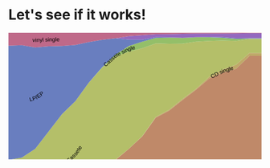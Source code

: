 # Let's see if it works!

<svg width="800" height="400" xmlns="http://www.w3.org/2000/svg"><g><path class="layer" d="M0,325.66L26.72020441686439,349.98L53.36740281073189,376.2L80.01460120459937,380L106.66179959846687,380L133.38200401533126,380L160.02920240919875,380L186.67640080306626,380L213.32359919693374,380L240.04380361379813,380L266.69100200766565,380L293.33820040153313,380L319.9853987954006,380L346.70560321226503,380L373.3528016061325,380L400,380L426.6471983938675,380L453.36740281073185,380L480.01460120459944,380L506.66179959846687,380L533.3089979923343,380L560.0292024091988,380L586.6764008030663,380L613.3235991969337,380L639.9707975908012,380L666.6910020076657,380L693.3382004015331,380L719.9853987954006,380L746.6325971892682,380L773.3528016061325,380L800,380L800,380L773.3528016061325,380L746.6325971892682,380L719.9853987954006,380L693.3382004015331,380L666.6910020076657,380L639.9707975908012,380L613.3235991969337,380L586.6764008030663,380L560.0292024091988,380L533.3089979923343,380L506.66179959846687,380L480.01460120459944,380L453.36740281073185,380L426.6471983938675,380L400,380L373.3528016061325,380L346.70560321226503,380L319.9853987954006,380L293.33820040153313,380L266.69100200766565,380L240.04380361379813,380L213.32359919693374,380L186.67640080306626,380L160.02920240919875,380L133.38200401533126,380L106.66179959846687,380L80.01460120459937,380L53.36740281073189,380L26.72020441686439,380L0,380Z" fill="rgb(191, 105, 105)" title="8-track"></path><path class="layer" d="M0,325.66L26.72020441686439,349.98L53.36740281073189,376.2L80.01460120459937,378.1L106.66179959846687,370.88L133.38200401533126,346.18L160.02920240919875,304.00000000000006L186.67640080306626,271.70000000000005L213.32359919693374,253.0800000000001L240.04380361379813,230.66000000000005L266.69100200766565,205.9600000000001L293.33820040153313,169.1000000000001L319.9853987954006,155.04000000000005L346.70560321226503,133.7600000000001L373.3528016061325,113.62000000000012L400,90.82000000000022L426.6471983938675,79.04000000000013L453.36740281073185,71.8200000000001L480.01460120459944,45.98000000000019L506.66179959846687,45.98000000000019L533.3089979923343,29.61038961038986L560.0292024091988,22.800000000000182L586.6764008030663,17.860000000000184L613.3235991969337,20.140000000000214L639.9707975908012,27.740000000000123L666.6910020076657,54.72000000000003L693.3382004015331,77.14000000000004L719.9853987954006,114.00000000000017L746.6325971892682,142.88000000000005L773.3528016061325,168.72000000000006L800,193.4200000000001L800,380L773.3528016061325,380L746.6325971892682,380L719.9853987954006,380L693.3382004015331,380L666.6910020076657,380L639.9707975908012,380L613.3235991969337,380L586.6764008030663,380L560.0292024091988,380L533.3089979923343,380L506.66179959846687,380L480.01460120459944,380L453.36740281073185,380L426.6471983938675,380L400,380L373.3528016061325,380L346.70560321226503,380L319.9853987954006,380L293.33820040153313,380L266.69100200766565,380L240.04380361379813,380L213.32359919693374,380L186.67640080306626,380L160.02920240919875,380L133.38200401533126,380L106.66179959846687,380L80.01460120459937,380L53.36740281073189,376.2L26.72020441686439,349.98L0,325.66Z" fill="rgb(191, 137, 105)" title="CD"></path><path class="layer" d="M0,325.66L26.72020441686439,349.98L53.36740281073189,376.2L80.01460120459937,378.1L106.66179959846687,370.88L133.38200401533126,346.18L160.02920240919875,304.00000000000006L186.67640080306626,271.70000000000005L213.32359919693374,252.32000000000008L240.04380361379813,230.66000000000005L266.69100200766565,205.5800000000001L293.33820040153313,167.5800000000001L319.9853987954006,153.14000000000004L346.70560321226503,131.86000000000013L373.3528016061325,111.72000000000014L400,87.4000000000002L426.6471983938675,73.34000000000015L453.36740281073185,63.46000000000009L480.01460120459944,40.28000000000014L506.66179959846687,40.28000000000014L533.3089979923343,25.814185814186033L560.0292024091988,20.52000000000021L586.6764008030663,17.100000000000193L613.3235991969337,19.000000000000227L639.9707975908012,27.360000000000127L666.6910020076657,54.34000000000003L693.3382004015331,76.76000000000005L719.9853987954006,113.62000000000012L746.6325971892682,142.88000000000005L773.3528016061325,168.72000000000006L800,193.4200000000001L800,193.4200000000001L773.3528016061325,168.72000000000006L746.6325971892682,142.88000000000005L719.9853987954006,114.00000000000017L693.3382004015331,77.14000000000004L666.6910020076657,54.72000000000003L639.9707975908012,27.740000000000123L613.3235991969337,20.140000000000214L586.6764008030663,17.860000000000184L560.0292024091988,22.800000000000182L533.3089979923343,29.61038961038986L506.66179959846687,45.98000000000019L480.01460120459944,45.98000000000019L453.36740281073185,71.8200000000001L426.6471983938675,79.04000000000013L400,90.82000000000022L373.3528016061325,113.62000000000012L346.70560321226503,133.7600000000001L319.9853987954006,155.04000000000005L293.33820040153313,169.1000000000001L266.69100200766565,205.9600000000001L240.04380361379813,230.66000000000005L213.32359919693374,253.0800000000001L186.67640080306626,271.70000000000005L160.02920240919875,304.00000000000006L133.38200401533126,346.18L106.66179959846687,370.88L80.01460120459937,378.1L53.36740281073189,376.2L26.72020441686439,349.98L0,325.66Z" fill="rgb(191, 169, 105)" title="CD single"></path><path class="layer" d="M0,253.08000000000004L26.72020441686439,248.52000000000004L53.36740281073189,231.04000000000008L80.01460120459937,196.4600000000001L106.66179959846687,161.88000000000005L133.38200401533126,136.04000000000016L160.02920240919875,99.18000000000018L186.67640080306626,69.54000000000013L213.32359919693374,46.74000000000024L240.04380361379813,37.620000000000175L266.69100200766565,30.780000000000143L293.33820040153313,21.2800000000002L319.9853987954006,22.040000000000134L346.70560321226503,21.66000000000014L373.3528016061325,17.860000000000184L400,16.34000000000026L426.6471983938675,15.580000000000211L453.36740281073185,16.340000000000146L480.01460120459944,12.540000000000191L506.66179959846687,12.540000000000191L533.3089979923343,9.110889110889332L560.0292024091988,10.640000000000157L586.6764008030663,10.640000000000157L613.3235991969337,15.580000000000211L639.9707975908012,26.600000000000136L666.6910020076657,53.960000000000036L693.3382004015331,76.76000000000005L719.9853987954006,113.62000000000012L746.6325971892682,142.88000000000005L773.3528016061325,168.72000000000006L800,193.4200000000001L800,193.4200000000001L773.3528016061325,168.72000000000006L746.6325971892682,142.88000000000005L719.9853987954006,113.62000000000012L693.3382004015331,76.76000000000005L666.6910020076657,54.34000000000003L639.9707975908012,27.360000000000127L613.3235991969337,19.000000000000227L586.6764008030663,17.100000000000193L560.0292024091988,20.52000000000021L533.3089979923343,25.814185814186033L506.66179959846687,40.28000000000014L480.01460120459944,40.28000000000014L453.36740281073185,63.46000000000009L426.6471983938675,73.34000000000015L400,87.4000000000002L373.3528016061325,111.72000000000014L346.70560321226503,131.86000000000013L319.9853987954006,153.14000000000004L293.33820040153313,167.5800000000001L266.69100200766565,205.5800000000001L240.04380361379813,230.66000000000005L213.32359919693374,252.32000000000008L186.67640080306626,271.70000000000005L160.02920240919875,304.00000000000006L133.38200401533126,346.18L106.66179959846687,370.88L80.01460120459937,378.1L53.36740281073189,376.2L26.72020441686439,349.98L0,325.66Z" fill="rgb(180, 191, 105)" title="Cassete"></path><path class="layer" d="M0,253.08000000000004L26.72020441686439,248.52000000000004L53.36740281073189,231.04000000000008L80.01460120459937,196.4600000000001L106.66179959846687,161.88000000000005L133.38200401533126,136.04000000000016L160.02920240919875,99.18000000000018L186.67640080306626,68.40000000000015L213.32359919693374,43.32000000000022L240.04380361379813,26.22000000000014L266.69100200766565,17.860000000000127L293.33820040153313,10.260000000000161L319.9853987954006,9.500000000000114L346.70560321226503,10.260000000000161L373.3528016061325,9.120000000000175L400,9.120000000000289L426.6471983938675,9.880000000000223L453.36740281073185,12.160000000000139L480.01460120459944,11.400000000000205L506.66179959846687,11.400000000000205L533.3089979923343,9.110889110889332L560.0292024091988,10.640000000000157L586.6764008030663,10.640000000000157L613.3235991969337,15.580000000000211L639.9707975908012,26.600000000000136L666.6910020076657,53.960000000000036L693.3382004015331,76.76000000000005L719.9853987954006,113.62000000000012L746.6325971892682,142.88000000000005L773.3528016061325,168.72000000000006L800,193.4200000000001L800,193.4200000000001L773.3528016061325,168.72000000000006L746.6325971892682,142.88000000000005L719.9853987954006,113.62000000000012L693.3382004015331,76.76000000000005L666.6910020076657,53.960000000000036L639.9707975908012,26.600000000000136L613.3235991969337,15.580000000000211L586.6764008030663,10.640000000000157L560.0292024091988,10.640000000000157L533.3089979923343,9.110889110889332L506.66179959846687,12.540000000000191L480.01460120459944,12.540000000000191L453.36740281073185,16.340000000000146L426.6471983938675,15.580000000000211L400,16.34000000000026L373.3528016061325,17.860000000000184L346.70560321226503,21.66000000000014L319.9853987954006,22.040000000000134L293.33820040153313,21.2800000000002L266.69100200766565,30.780000000000143L240.04380361379813,37.620000000000175L213.32359919693374,46.74000000000024L186.67640080306626,69.54000000000013L160.02920240919875,99.18000000000018L133.38200401533126,136.04000000000016L106.66179959846687,161.88000000000005L80.01460120459937,196.4600000000001L53.36740281073189,231.04000000000008L26.72020441686439,248.52000000000004L0,253.08000000000004Z" fill="rgb(148, 191, 105)" title="Cassete single"></path><path class="layer" d="M0,253.08000000000004L26.72020441686439,248.52000000000004L53.36740281073189,231.04000000000008L80.01460120459937,196.4600000000001L106.66179959846687,161.88000000000005L133.38200401533126,136.04000000000016L160.02920240919875,99.18000000000018L186.67640080306626,68.40000000000015L213.32359919693374,43.32000000000022L240.04380361379813,26.22000000000014L266.69100200766565,17.860000000000127L293.33820040153313,10.260000000000161L319.9853987954006,9.500000000000114L346.70560321226503,10.260000000000161L373.3528016061325,9.120000000000175L400,9.120000000000289L426.6471983938675,9.880000000000223L453.36740281073185,12.160000000000139L480.01460120459944,11.400000000000205L506.66179959846687,11.400000000000205L533.3089979923343,9.110889110889332L560.0292024091988,10.640000000000157L586.6764008030663,10.260000000000161L613.3235991969337,15.200000000000216L639.9707975908012,26.22000000000014L666.6910020076657,53.58000000000004L693.3382004015331,76.76000000000005L719.9853987954006,113.62000000000012L746.6325971892682,142.88000000000005L773.3528016061325,168.72000000000006L800,193.4200000000001L800,193.4200000000001L773.3528016061325,168.72000000000006L746.6325971892682,142.88000000000005L719.9853987954006,113.62000000000012L693.3382004015331,76.76000000000005L666.6910020076657,53.960000000000036L639.9707975908012,26.600000000000136L613.3235991969337,15.580000000000211L586.6764008030663,10.640000000000157L560.0292024091988,10.640000000000157L533.3089979923343,9.110889110889332L506.66179959846687,11.400000000000205L480.01460120459944,11.400000000000205L453.36740281073185,12.160000000000139L426.6471983938675,9.880000000000223L400,9.120000000000289L373.3528016061325,9.120000000000175L346.70560321226503,10.260000000000161L319.9853987954006,9.500000000000114L293.33820040153313,10.260000000000161L266.69100200766565,17.860000000000127L240.04380361379813,26.22000000000014L213.32359919693374,43.32000000000022L186.67640080306626,68.40000000000015L160.02920240919875,99.18000000000018L133.38200401533126,136.04000000000016L106.66179959846687,161.88000000000005L80.01460120459937,196.4600000000001L53.36740281073189,231.04000000000008L26.72020441686439,248.52000000000004L0,253.08000000000004Z" fill="rgb(116, 191, 105)" title="DVD Audio"></path><path class="layer" d="M0,253.08000000000004L26.72020441686439,248.52000000000004L53.36740281073189,231.04000000000008L80.01460120459937,196.4600000000001L106.66179959846687,161.88000000000005L133.38200401533126,136.04000000000016L160.02920240919875,99.18000000000018L186.67640080306626,68.40000000000015L213.32359919693374,43.32000000000022L240.04380361379813,26.22000000000014L266.69100200766565,17.860000000000127L293.33820040153313,10.260000000000161L319.9853987954006,9.500000000000114L346.70560321226503,10.260000000000161L373.3528016061325,9.120000000000175L400,9.120000000000289L426.6471983938675,9.880000000000223L453.36740281073185,12.160000000000139L480.01460120459944,11.400000000000205L506.66179959846687,11.400000000000205L533.3089979923343,9.110889110889332L560.0292024091988,10.640000000000157L586.6764008030663,10.260000000000161L613.3235991969337,15.200000000000216L639.9707975908012,24.70000000000016L666.6910020076657,49.02000000000004L693.3382004015331,67.25999999999999L719.9853987954006,95.00000000000011L746.6325971892682,112.86000000000013L773.3528016061325,126.9200000000001L800,137.18000000000012L800,193.4200000000001L773.3528016061325,168.72000000000006L746.6325971892682,142.88000000000005L719.9853987954006,113.62000000000012L693.3382004015331,76.76000000000005L666.6910020076657,53.58000000000004L639.9707975908012,26.22000000000014L613.3235991969337,15.200000000000216L586.6764008030663,10.260000000000161L560.0292024091988,10.640000000000157L533.3089979923343,9.110889110889332L506.66179959846687,11.400000000000205L480.01460120459944,11.400000000000205L453.36740281073185,12.160000000000139L426.6471983938675,9.880000000000223L400,9.120000000000289L373.3528016061325,9.120000000000175L346.70560321226503,10.260000000000161L319.9853987954006,9.500000000000114L293.33820040153313,10.260000000000161L266.69100200766565,17.860000000000127L240.04380361379813,26.22000000000014L213.32359919693374,43.32000000000022L186.67640080306626,68.40000000000015L160.02920240919875,99.18000000000018L133.38200401533126,136.04000000000016L106.66179959846687,161.88000000000005L80.01460120459937,196.4600000000001L53.36740281073189,231.04000000000008L26.72020441686439,248.52000000000004L0,253.08000000000004Z" fill="rgb(105, 191, 126)" title="Download Album"></path><path class="layer" d="M0,253.08000000000004L26.72020441686439,248.52000000000004L53.36740281073189,231.04000000000008L80.01460120459937,196.4600000000001L106.66179959846687,161.88000000000005L133.38200401533126,136.04000000000016L160.02920240919875,99.18000000000018L186.67640080306626,68.40000000000015L213.32359919693374,43.32000000000022L240.04380361379813,26.22000000000014L266.69100200766565,17.860000000000127L293.33820040153313,10.260000000000161L319.9853987954006,9.500000000000114L346.70560321226503,10.260000000000161L373.3528016061325,9.120000000000175L400,9.120000000000289L426.6471983938675,9.880000000000223L453.36740281073185,12.160000000000139L480.01460120459944,11.400000000000205L506.66179959846687,11.400000000000205L533.3089979923343,9.110889110889332L560.0292024091988,10.640000000000157L586.6764008030663,10.260000000000161L613.3235991969337,15.200000000000216L639.9707975908012,24.70000000000016L666.6910020076657,49.02000000000004L693.3382004015331,66.5L719.9853987954006,93.86000000000013L746.6325971892682,110.9600000000001L773.3528016061325,125.02000000000012L800,135.28000000000011L800,137.18000000000012L773.3528016061325,126.9200000000001L746.6325971892682,112.86000000000013L719.9853987954006,95.00000000000011L693.3382004015331,67.25999999999999L666.6910020076657,49.02000000000004L639.9707975908012,24.70000000000016L613.3235991969337,15.200000000000216L586.6764008030663,10.260000000000161L560.0292024091988,10.640000000000157L533.3089979923343,9.110889110889332L506.66179959846687,11.400000000000205L480.01460120459944,11.400000000000205L453.36740281073185,12.160000000000139L426.6471983938675,9.880000000000223L400,9.120000000000289L373.3528016061325,9.120000000000175L346.70560321226503,10.260000000000161L319.9853987954006,9.500000000000114L293.33820040153313,10.260000000000161L266.69100200766565,17.860000000000127L240.04380361379813,26.22000000000014L213.32359919693374,43.32000000000022L186.67640080306626,68.40000000000015L160.02920240919875,99.18000000000018L133.38200401533126,136.04000000000016L106.66179959846687,161.88000000000005L80.01460120459937,196.4600000000001L53.36740281073189,231.04000000000008L26.72020441686439,248.52000000000004L0,253.08000000000004Z" fill="rgb(105, 191, 159)" title="Download Music Video"></path><path class="layer" d="M0,253.08000000000004L26.72020441686439,248.52000000000004L53.36740281073189,231.04000000000008L80.01460120459937,196.4600000000001L106.66179959846687,161.88000000000005L133.38200401533126,136.04000000000016L160.02920240919875,99.18000000000018L186.67640080306626,68.40000000000015L213.32359919693374,43.32000000000022L240.04380361379813,26.22000000000014L266.69100200766565,17.860000000000127L293.33820040153313,10.260000000000161L319.9853987954006,9.500000000000114L346.70560321226503,10.260000000000161L373.3528016061325,9.120000000000175L400,9.120000000000289L426.6471983938675,9.880000000000223L453.36740281073185,12.160000000000139L480.01460120459944,11.400000000000205L506.66179959846687,11.400000000000205L533.3089979923343,9.110889110889332L560.0292024091988,10.640000000000157L586.6764008030663,10.260000000000161L613.3235991969337,15.200000000000216L639.9707975908012,20.520000000000152L666.6910020076657,37.240000000000066L693.3382004015331,47.12000000000006L719.9853987954006,64.22000000000014L746.6325971892682,63.46000000000009L773.3528016061325,60.80000000000007L800,55.48000000000013L800,135.28000000000011L773.3528016061325,125.02000000000012L746.6325971892682,110.9600000000001L719.9853987954006,93.86000000000013L693.3382004015331,66.5L666.6910020076657,49.02000000000004L639.9707975908012,24.70000000000016L613.3235991969337,15.200000000000216L586.6764008030663,10.260000000000161L560.0292024091988,10.640000000000157L533.3089979923343,9.110889110889332L506.66179959846687,11.400000000000205L480.01460120459944,11.400000000000205L453.36740281073185,12.160000000000139L426.6471983938675,9.880000000000223L400,9.120000000000289L373.3528016061325,9.120000000000175L346.70560321226503,10.260000000000161L319.9853987954006,9.500000000000114L293.33820040153313,10.260000000000161L266.69100200766565,17.860000000000127L240.04380361379813,26.22000000000014L213.32359919693374,43.32000000000022L186.67640080306626,68.40000000000015L160.02920240919875,99.18000000000018L133.38200401533126,136.04000000000016L106.66179959846687,161.88000000000005L80.01460120459937,196.4600000000001L53.36740281073189,231.04000000000008L26.72020441686439,248.52000000000004L0,253.08000000000004Z" fill="rgb(105, 191, 191)" title="Download Single"></path><path class="layer" d="M0,253.08000000000004L26.72020441686439,248.52000000000004L53.36740281073189,231.04000000000008L80.01460120459937,196.4600000000001L106.66179959846687,161.88000000000005L133.38200401533126,136.04000000000016L160.02920240919875,99.18000000000018L186.67640080306626,68.40000000000015L213.32359919693374,43.32000000000022L240.04380361379813,26.22000000000014L266.69100200766565,17.860000000000127L293.33820040153313,10.260000000000161L319.9853987954006,9.500000000000114L346.70560321226503,10.260000000000161L373.3528016061325,9.120000000000175L400,9.120000000000289L426.6471983938675,9.880000000000223L453.36740281073185,12.160000000000139L480.01460120459944,11.400000000000205L506.66179959846687,11.400000000000205L533.3089979923343,9.110889110889332L560.0292024091988,10.640000000000157L586.6764008030663,10.260000000000161L613.3235991969337,15.200000000000216L639.9707975908012,20.520000000000152L666.6910020076657,37.240000000000066L693.3382004015331,47.12000000000006L719.9853987954006,64.22000000000014L746.6325971892682,63.46000000000009L773.3528016061325,60.42000000000007L800,55.100000000000136L800,55.48000000000013L773.3528016061325,60.80000000000007L746.6325971892682,63.46000000000009L719.9853987954006,64.22000000000014L693.3382004015331,47.12000000000006L666.6910020076657,37.240000000000066L639.9707975908012,20.520000000000152L613.3235991969337,15.200000000000216L586.6764008030663,10.260000000000161L560.0292024091988,10.640000000000157L533.3089979923343,9.110889110889332L506.66179959846687,11.400000000000205L480.01460120459944,11.400000000000205L453.36740281073185,12.160000000000139L426.6471983938675,9.880000000000223L400,9.120000000000289L373.3528016061325,9.120000000000175L346.70560321226503,10.260000000000161L319.9853987954006,9.500000000000114L293.33820040153313,10.260000000000161L266.69100200766565,17.860000000000127L240.04380361379813,26.22000000000014L213.32359919693374,43.32000000000022L186.67640080306626,68.40000000000015L160.02920240919875,99.18000000000018L133.38200401533126,136.04000000000016L106.66179959846687,161.88000000000005L80.01460120459937,196.4600000000001L53.36740281073189,231.04000000000008L26.72020441686439,248.52000000000004L0,253.08000000000004Z" fill="rgb(105, 159, 191)" title="Kiosk"></path><path class="layer" d="M0,25.840000000000202L26.72020441686439,24.70000000000016L53.36740281073189,29.26000000000022L80.01460120459937,26.980000000000132L106.66179959846687,26.22000000000014L133.38200401533126,24.320000000000164L160.02920240919875,18.620000000000232L186.67640080306626,14.060000000000173L213.32359919693374,11.02000000000021L240.04380361379813,13.68000000000012L266.69100200766565,13.68000000000012L293.33820040153313,8.74000000000018L319.9853987954006,9.120000000000118L346.70560321226503,9.88000000000011L373.3528016061325,8.74000000000018L400,8.360000000000241L426.6471983938675,8.740000000000236L453.36740281073185,11.020000000000152L480.01460120459944,10.640000000000157L506.66179959846687,10.640000000000157L533.3089979923343,8.351648351648578L560.0292024091988,9.880000000000166L586.6764008030663,9.50000000000017L613.3235991969337,14.440000000000225L639.9707975908012,19.76000000000016L666.6910020076657,36.86000000000007L693.3382004015331,46.740000000000066L719.9853987954006,63.46000000000015L746.6325971892682,61.18000000000012L773.3528016061325,57.38000000000011L800,50.16000000000014L800,55.100000000000136L773.3528016061325,60.42000000000007L746.6325971892682,63.46000000000009L719.9853987954006,64.22000000000014L693.3382004015331,47.12000000000006L666.6910020076657,37.240000000000066L639.9707975908012,20.520000000000152L613.3235991969337,15.200000000000216L586.6764008030663,10.260000000000161L560.0292024091988,10.640000000000157L533.3089979923343,9.110889110889332L506.66179959846687,11.400000000000205L480.01460120459944,11.400000000000205L453.36740281073185,12.160000000000139L426.6471983938675,9.880000000000223L400,9.120000000000289L373.3528016061325,9.120000000000175L346.70560321226503,10.260000000000161L319.9853987954006,9.500000000000114L293.33820040153313,10.260000000000161L266.69100200766565,17.860000000000127L240.04380361379813,26.22000000000014L213.32359919693374,43.32000000000022L186.67640080306626,68.40000000000015L160.02920240919875,99.18000000000018L133.38200401533126,136.04000000000016L106.66179959846687,161.88000000000005L80.01460120459937,196.4600000000001L53.36740281073189,231.04000000000008L26.72020441686439,248.52000000000004L0,253.08000000000004Z" fill="rgb(105, 126, 191)" title="LP/EP"></path><path class="layer" d="M0,25.840000000000202L26.72020441686439,24.70000000000016L53.36740281073189,29.26000000000022L80.01460120459937,26.980000000000132L106.66179959846687,26.22000000000014L133.38200401533126,24.320000000000164L160.02920240919875,18.620000000000232L186.67640080306626,14.060000000000173L213.32359919693374,11.02000000000021L240.04380361379813,13.68000000000012L266.69100200766565,13.68000000000012L293.33820040153313,8.74000000000018L319.9853987954006,9.120000000000118L346.70560321226503,9.88000000000011L373.3528016061325,8.74000000000018L400,8.360000000000241L426.6471983938675,8.740000000000236L453.36740281073185,11.020000000000152L480.01460120459944,10.640000000000157L506.66179959846687,10.640000000000157L533.3089979923343,8.351648351648578L560.0292024091988,9.880000000000166L586.6764008030663,9.50000000000017L613.3235991969337,14.440000000000225L639.9707975908012,19.76000000000016L666.6910020076657,23.940000000000055L693.3382004015331,21.660000000000025L719.9853987954006,25.840000000000202L746.6325971892682,19.00000000000017L773.3528016061325,21.280000000000143L800,20.900000000000205L800,50.16000000000014L773.3528016061325,57.38000000000011L746.6325971892682,61.18000000000012L719.9853987954006,63.46000000000015L693.3382004015331,46.740000000000066L666.6910020076657,36.86000000000007L639.9707975908012,19.76000000000016L613.3235991969337,14.440000000000225L586.6764008030663,9.50000000000017L560.0292024091988,9.880000000000166L533.3089979923343,8.351648351648578L506.66179959846687,10.640000000000157L480.01460120459944,10.640000000000157L453.36740281073185,11.020000000000152L426.6471983938675,8.740000000000236L400,8.360000000000241L373.3528016061325,8.74000000000018L346.70560321226503,9.88000000000011L319.9853987954006,9.120000000000118L293.33820040153313,8.74000000000018L266.69100200766565,13.68000000000012L240.04380361379813,13.68000000000012L213.32359919693374,11.02000000000021L186.67640080306626,14.060000000000173L160.02920240919875,18.620000000000232L133.38200401533126,24.320000000000164L106.66179959846687,26.22000000000014L80.01460120459937,26.980000000000132L53.36740281073189,29.26000000000022L26.72020441686439,24.70000000000016L0,25.840000000000202Z" fill="rgb(116, 105, 191)" title="Mobile"></path><path class="layer" d="M0,25.840000000000202L26.72020441686439,24.70000000000016L53.36740281073189,29.26000000000022L80.01460120459937,26.980000000000132L106.66179959846687,26.22000000000014L133.38200401533126,24.320000000000164L160.02920240919875,18.620000000000232L186.67640080306626,14.060000000000173L213.32359919693374,11.02000000000021L240.04380361379813,6.8400000000001455L266.69100200766565,4.940000000000111L293.33820040153313,3.040000000000191L319.9853987954006,2.6600000000001387L346.70560321226503,1.9000000000001478L373.3528016061325,1.5200000000001523L400,1.520000000000266L426.6471983938675,1.5200000000002092L453.36740281073185,1.1400000000001L480.01460120459944,0.7600000000001614L506.66179959846687,0.7600000000001614L533.3089979923343,0.7592407592409813L560.0292024091988,0.7600000000001614L586.6764008030663,0.7600000000001614L613.3235991969337,1.5200000000002092L639.9707975908012,1.1400000000001L666.6910020076657,5.32000000000005L693.3382004015331,7.220000000000027L719.9853987954006,8.360000000000184L746.6325971892682,9.500000000000114L773.3528016061325,10.640000000000157L800,11.020000000000152L800,20.900000000000205L773.3528016061325,21.280000000000143L746.6325971892682,19.00000000000017L719.9853987954006,25.840000000000202L693.3382004015331,21.660000000000025L666.6910020076657,23.940000000000055L639.9707975908012,19.76000000000016L613.3235991969337,14.440000000000225L586.6764008030663,9.50000000000017L560.0292024091988,9.880000000000166L533.3089979923343,8.351648351648578L506.66179959846687,10.640000000000157L480.01460120459944,10.640000000000157L453.36740281073185,11.020000000000152L426.6471983938675,8.740000000000236L400,8.360000000000241L373.3528016061325,8.74000000000018L346.70560321226503,9.88000000000011L319.9853987954006,9.120000000000118L293.33820040153313,8.74000000000018L266.69100200766565,13.68000000000012L240.04380361379813,13.68000000000012L213.32359919693374,11.02000000000021L186.67640080306626,14.060000000000173L160.02920240919875,18.620000000000232L133.38200401533126,24.320000000000164L106.66179959846687,26.22000000000014L80.01460120459937,26.980000000000132L53.36740281073189,29.26000000000022L26.72020441686439,24.70000000000016L0,25.840000000000202Z" fill="rgb(148, 105, 191)" title="Music video"></path><path class="layer" d="M0,25.840000000000202L26.72020441686439,24.70000000000016L53.36740281073189,29.26000000000022L80.01460120459937,26.980000000000132L106.66179959846687,26.22000000000014L133.38200401533126,24.320000000000164L160.02920240919875,18.620000000000232L186.67640080306626,14.060000000000173L213.32359919693374,11.02000000000021L240.04380361379813,6.8400000000001455L266.69100200766565,4.940000000000111L293.33820040153313,3.040000000000191L319.9853987954006,2.6600000000001387L346.70560321226503,1.9000000000001478L373.3528016061325,1.5200000000001523L400,1.520000000000266L426.6471983938675,1.5200000000002092L453.36740281073185,1.1400000000001L480.01460120459944,0.7600000000001614L506.66179959846687,0.7600000000001614L533.3089979923343,0.7592407592409813L560.0292024091988,0.7600000000001614L586.6764008030663,0.7600000000001614L613.3235991969337,0.7600000000002183L639.9707975908012,0.7600000000001046L666.6910020076657,4.940000000000055L693.3382004015331,7.220000000000027L719.9853987954006,8.360000000000184L746.6325971892682,9.500000000000114L773.3528016061325,10.640000000000157L800,11.020000000000152L800,11.020000000000152L773.3528016061325,10.640000000000157L746.6325971892682,9.500000000000114L719.9853987954006,8.360000000000184L693.3382004015331,7.220000000000027L666.6910020076657,5.32000000000005L639.9707975908012,1.1400000000001L613.3235991969337,1.5200000000002092L586.6764008030663,0.7600000000001614L560.0292024091988,0.7600000000001614L533.3089979923343,0.7592407592409813L506.66179959846687,0.7600000000001614L480.01460120459944,0.7600000000001614L453.36740281073185,1.1400000000001L426.6471983938675,1.5200000000002092L400,1.520000000000266L373.3528016061325,1.5200000000001523L346.70560321226503,1.9000000000001478L319.9853987954006,2.6600000000001387L293.33820040153313,3.040000000000191L266.69100200766565,4.940000000000111L240.04380361379813,6.8400000000001455L213.32359919693374,11.02000000000021L186.67640080306626,14.060000000000173L160.02920240919875,18.620000000000232L133.38200401533126,24.320000000000164L106.66179959846687,26.22000000000014L80.01460120459937,26.980000000000132L53.36740281073189,29.26000000000022L26.72020441686439,24.70000000000016L0,25.840000000000202Z" fill="rgb(180, 105, 191)" title="SACD"></path><path class="layer" d="M0,25.840000000000202L26.72020441686439,24.70000000000016L53.36740281073189,29.26000000000022L80.01460120459937,26.980000000000132L106.66179959846687,26.22000000000014L133.38200401533126,24.320000000000164L160.02920240919875,18.620000000000232L186.67640080306626,14.060000000000173L213.32359919693374,11.02000000000021L240.04380361379813,6.8400000000001455L266.69100200766565,4.940000000000111L293.33820040153313,3.040000000000191L319.9853987954006,2.6600000000001387L346.70560321226503,1.9000000000001478L373.3528016061325,1.5200000000001523L400,1.520000000000266L426.6471983938675,1.5200000000002092L453.36740281073185,1.1400000000001L480.01460120459944,0.7600000000001614L506.66179959846687,0.7600000000001614L533.3089979923343,0.7592407592409813L560.0292024091988,0.7600000000001614L586.6764008030663,0.7600000000001614L613.3235991969337,0.7600000000002183L639.9707975908012,0.7600000000001046L666.6910020076657,0.3800000000000523L693.3382004015331,0.37999999999999545L719.9853987954006,1.7053025658242404e-13L746.6325971892682,1.7053025658242404e-13L773.3528016061325,1.7053025658242404e-13L800,1.7053025658242404e-13L800,11.020000000000152L773.3528016061325,10.640000000000157L746.6325971892682,9.500000000000114L719.9853987954006,8.360000000000184L693.3382004015331,7.220000000000027L666.6910020076657,4.940000000000055L639.9707975908012,0.7600000000001046L613.3235991969337,0.7600000000002183L586.6764008030663,0.7600000000001614L560.0292024091988,0.7600000000001614L533.3089979923343,0.7592407592409813L506.66179959846687,0.7600000000001614L480.01460120459944,0.7600000000001614L453.36740281073185,1.1400000000001L426.6471983938675,1.5200000000002092L400,1.520000000000266L373.3528016061325,1.5200000000001523L346.70560321226503,1.9000000000001478L319.9853987954006,2.6600000000001387L293.33820040153313,3.040000000000191L266.69100200766565,4.940000000000111L240.04380361379813,6.8400000000001455L213.32359919693374,11.02000000000021L186.67640080306626,14.060000000000173L160.02920240919875,18.620000000000232L133.38200401533126,24.320000000000164L106.66179959846687,26.22000000000014L80.01460120459937,26.980000000000132L53.36740281073189,29.26000000000022L26.72020441686439,24.70000000000016L0,25.840000000000202Z" fill="rgb(191, 105, 169)" title="Subscription"></path><path class="layer" d="M0,1.7053025658242404e-13L26.72020441686439,1.7053025658242404e-13L53.36740281073189,2.2737367544323206e-13L80.01460120459937,1.7053025658242404e-13L106.66179959846687,1.7053025658242404e-13L133.38200401533126,1.7053025658242404e-13L160.02920240919875,2.2737367544323206e-13L186.67640080306626,1.7053025658242404e-13L213.32359919693374,2.2737367544323206e-13L240.04380361379813,1.7053025658242404e-13L266.69100200766565,1.7053025658242404e-13L293.33820040153313,1.7053025658242404e-13L319.9853987954006,1.7053025658242404e-13L346.70560321226503,1.7053025658242404e-13L373.3528016061325,1.7053025658242404e-13L400,2.2737367544323206e-13L426.6471983938675,2.2737367544323206e-13L453.36740281073185,1.7053025658242404e-13L480.01460120459944,1.7053025658242404e-13L506.66179959846687,1.7053025658242404e-13L533.3089979923343,2.2737367544323206e-13L560.0292024091988,1.7053025658242404e-13L586.6764008030663,1.7053025658242404e-13L613.3235991969337,2.2737367544323206e-13L639.9707975908012,1.7053025658242404e-13L666.6910020076657,5.684341886080802e-14L693.3382004015331,0L719.9853987954006,1.7053025658242404e-13L746.6325971892682,1.7053025658242404e-13L773.3528016061325,1.7053025658242404e-13L800,1.7053025658242404e-13L800,1.7053025658242404e-13L773.3528016061325,1.7053025658242404e-13L746.6325971892682,1.7053025658242404e-13L719.9853987954006,1.7053025658242404e-13L693.3382004015331,0.37999999999999545L666.6910020076657,0.3800000000000523L639.9707975908012,0.7600000000001046L613.3235991969337,0.7600000000002183L586.6764008030663,0.7600000000001614L560.0292024091988,0.7600000000001614L533.3089979923343,0.7592407592409813L506.66179959846687,0.7600000000001614L480.01460120459944,0.7600000000001614L453.36740281073185,1.1400000000001L426.6471983938675,1.5200000000002092L400,1.520000000000266L373.3528016061325,1.5200000000001523L346.70560321226503,1.9000000000001478L319.9853987954006,2.6600000000001387L293.33820040153313,3.040000000000191L266.69100200766565,4.940000000000111L240.04380361379813,6.8400000000001455L213.32359919693374,11.02000000000021L186.67640080306626,14.060000000000173L160.02920240919875,18.620000000000232L133.38200401533126,24.320000000000164L106.66179959846687,26.22000000000014L80.01460120459937,26.980000000000132L53.36740281073189,29.26000000000022L26.72020441686439,24.70000000000016L0,25.840000000000202Z" fill="rgb(191, 105, 137)" title="vinyl single"></path><g class="x axis" transform="translate(0,380)" fill="none" font-size="10" font-family="sans-serif" text-anchor="middle" style="stroke-width: 1px; font-size: 10px; font-family: Arial, Helvetica;"><path class="domain" stroke="#000" d="M0.5,6V0.5H800.5V6" style="shape-rendering: crispedges; fill: none; stroke: rgb(204, 204, 204);"></path><g class="tick" opacity="1" transform="translate(0.5152095881243536,0)"><line stroke="#000" y2="6" style="shape-rendering: crispedges; fill: none; stroke: rgb(204, 204, 204);"></line><text fill="#000" y="9" dy="0.71em">1980</text></g><g class="tick" opacity="1" transform="translate(53.882612398856246,0)"><line stroke="#000" y2="6" style="shape-rendering: crispedges; fill: none; stroke: rgb(204, 204, 204);"></line><text fill="#000" y="9" dy="0.71em">1982</text></g><g class="tick" opacity="1" transform="translate(107.17700918659122,0)"><line stroke="#000" y2="6" style="shape-rendering: crispedges; fill: none; stroke: rgb(204, 204, 204);"></line><text fill="#000" y="9" dy="0.71em">1984</text></g><g class="tick" opacity="1" transform="translate(160.54441199732312,0)"><line stroke="#000" y2="6" style="shape-rendering: crispedges; fill: none; stroke: rgb(204, 204, 204);"></line><text fill="#000" y="9" dy="0.71em">1986</text></g><g class="tick" opacity="1" transform="translate(213.83880878505812,0)"><line stroke="#000" y2="6" style="shape-rendering: crispedges; fill: none; stroke: rgb(204, 204, 204);"></line><text fill="#000" y="9" dy="0.71em">1988</text></g><g class="tick" opacity="1" transform="translate(267.20621159578997,0)"><line stroke="#000" y2="6" style="shape-rendering: crispedges; fill: none; stroke: rgb(204, 204, 204);"></line><text fill="#000" y="9" dy="0.71em">1990</text></g><g class="tick" opacity="1" transform="translate(320.50060838352493,0)"><line stroke="#000" y2="6" style="shape-rendering: crispedges; fill: none; stroke: rgb(204, 204, 204);"></line><text fill="#000" y="9" dy="0.71em">1992</text></g><g class="tick" opacity="1" transform="translate(373.86801119425684,0)"><line stroke="#000" y2="6" style="shape-rendering: crispedges; fill: none; stroke: rgb(204, 204, 204);"></line><text fill="#000" y="9" dy="0.71em">1994</text></g><g class="tick" opacity="1" transform="translate(427.16240798199186,0)"><line stroke="#000" y2="6" style="shape-rendering: crispedges; fill: none; stroke: rgb(204, 204, 204);"></line><text fill="#000" y="9" dy="0.71em">1996</text></g><g class="tick" opacity="1" transform="translate(480.52981079272377,0)"><line stroke="#000" y2="6" style="shape-rendering: crispedges; fill: none; stroke: rgb(204, 204, 204);"></line><text fill="#000" y="9" dy="0.71em">1998</text></g><g class="tick" opacity="1" transform="translate(533.8242075804587,0)"><line stroke="#000" y2="6" style="shape-rendering: crispedges; fill: none; stroke: rgb(204, 204, 204);"></line><text fill="#000" y="9" dy="0.71em">2000</text></g><g class="tick" opacity="1" transform="translate(587.1916103911907,0)"><line stroke="#000" y2="6" style="shape-rendering: crispedges; fill: none; stroke: rgb(204, 204, 204);"></line><text fill="#000" y="9" dy="0.71em">2002</text></g><g class="tick" opacity="1" transform="translate(640.4860071789255,0)"><line stroke="#000" y2="6" style="shape-rendering: crispedges; fill: none; stroke: rgb(204, 204, 204);"></line><text fill="#000" y="9" dy="0.71em">2004</text></g><g class="tick" opacity="1" transform="translate(693.8534099896574,0)"><line stroke="#000" y2="6" style="shape-rendering: crispedges; fill: none; stroke: rgb(204, 204, 204);"></line><text fill="#000" y="9" dy="0.71em">2006</text></g><g class="tick" opacity="1" transform="translate(747.1478067773925,0)"><line stroke="#000" y2="6" style="shape-rendering: crispedges; fill: none; stroke: rgb(204, 204, 204);"></line><text fill="#000" y="9" dy="0.71em">2008</text></g></g><defs><path id="path-0" d="M0,352.83L26.72020441686439,364.99L53.36740281073189,378.1L80.01460120459937,380L106.66179959846687,380L133.38200401533126,380L160.02920240919875,380L186.67640080306626,380L213.32359919693374,380L240.04380361379813,380L266.69100200766565,380L293.33820040153313,380L319.9853987954006,380L346.70560321226503,380L373.3528016061325,380L400,380L426.6471983938675,380L453.36740281073185,380L480.01460120459944,380L506.66179959846687,380L533.3089979923343,380L560.0292024091988,380L586.6764008030663,380L613.3235991969337,380L639.9707975908012,380L666.6910020076657,380L693.3382004015331,380L719.9853987954006,380L746.6325971892682,380L773.3528016061325,380L800,380"></path><path id="path-1" d="M0,325.66L26.72020441686439,349.98L53.36740281073189,376.2L80.01460120459937,379.05L106.66179959846687,375.44L133.38200401533126,363.09000000000003L160.02920240919875,342L186.67640080306626,325.85L213.32359919693374,316.54L240.04380361379813,305.33000000000004L266.69100200766565,292.98L293.33820040153313,274.55000000000007L319.9853987954006,267.52000000000004L346.70560321226503,256.88000000000005L373.3528016061325,246.81000000000006L400,235.4100000000001L426.6471983938675,229.52000000000007L453.36740281073185,225.91000000000005L480.01460120459944,212.9900000000001L506.66179959846687,212.9900000000001L533.3089979923343,204.80519480519493L560.0292024091988,201.4000000000001L586.6764008030663,198.9300000000001L613.3235991969337,200.0700000000001L639.9707975908012,203.87000000000006L666.6910020076657,217.36L693.3382004015331,228.57000000000002L719.9853987954006,247.00000000000009L746.6325971892682,261.44000000000005L773.3528016061325,274.36L800,286.71000000000004"></path><path id="path-2" d="M0,325.66L26.72020441686439,349.98L53.36740281073189,376.2L80.01460120459937,378.1L106.66179959846687,370.88L133.38200401533126,346.18L160.02920240919875,304.00000000000006L186.67640080306626,271.70000000000005L213.32359919693374,252.70000000000007L240.04380361379813,230.66000000000005L266.69100200766565,205.7700000000001L293.33820040153313,168.34000000000012L319.9853987954006,154.09000000000006L346.70560321226503,132.8100000000001L373.3528016061325,112.67000000000013L400,89.11000000000018L426.6471983938675,76.19000000000017L453.36740281073185,67.6400000000001L480.01460120459944,43.130000000000166L506.66179959846687,43.130000000000166L533.3089979923343,27.71228771228789L560.0292024091988,21.660000000000196L586.6764008030663,17.48000000000019L613.3235991969337,19.57000000000022L639.9707975908012,27.550000000000182L666.6910020076657,54.53000000000003L693.3382004015331,76.94999999999999L719.9853987954006,113.81000000000017L746.6325971892682,142.88000000000005L773.3528016061325,168.72000000000006L800,193.4200000000001"></path><path id="path-3" d="M0,289.37L26.72020441686439,299.25L53.36740281073189,303.62L80.01460120459937,287.28000000000003L106.66179959846687,266.38L133.38200401533126,241.11000000000007L160.02920240919875,201.59000000000012L186.67640080306626,170.62000000000012L213.32359919693374,149.53000000000011L240.04380361379813,134.14000000000013L266.69100200766565,118.18000000000012L293.33820040153313,94.43000000000012L319.9853987954006,87.59000000000009L346.70560321226503,76.7600000000001L373.3528016061325,64.79000000000019L400,51.87000000000023L426.6471983938675,44.46000000000021L453.36740281073185,39.90000000000015L480.01460120459944,26.410000000000196L506.66179959846687,26.410000000000196L533.3089979923343,17.46253746253774L560.0292024091988,15.580000000000155L586.6764008030663,13.870000000000175L613.3235991969337,17.29000000000019L639.9707975908012,26.980000000000132L666.6910020076657,54.15000000000009L693.3382004015331,76.76000000000005L719.9853987954006,113.62000000000012L746.6325971892682,142.88000000000005L773.3528016061325,168.72000000000006L800,193.4200000000001"></path><path id="path-4" d="M0,253.08000000000004L26.72020441686439,248.52000000000004L53.36740281073189,231.04000000000008L80.01460120459937,196.4600000000001L106.66179959846687,161.88000000000005L133.38200401533126,136.04000000000016L160.02920240919875,99.18000000000018L186.67640080306626,68.97000000000014L213.32359919693374,45.0300000000002L240.04380361379813,31.92000000000013L266.69100200766565,24.320000000000164L293.33820040153313,15.77000000000021L319.9853987954006,15.770000000000095L346.70560321226503,15.96000000000015L373.3528016061325,13.49000000000018L400,12.730000000000302L426.6471983938675,12.730000000000189L453.36740281073185,14.250000000000114L480.01460120459944,11.970000000000198L506.66179959846687,11.970000000000198L533.3089979923343,9.110889110889332L560.0292024091988,10.640000000000157L586.6764008030663,10.640000000000157L613.3235991969337,15.580000000000211L639.9707975908012,26.600000000000136L666.6910020076657,53.960000000000036L693.3382004015331,76.76000000000005L719.9853987954006,113.62000000000012L746.6325971892682,142.88000000000005L773.3528016061325,168.72000000000006L800,193.4200000000001"></path><path id="path-5" d="M0,253.08000000000004L26.72020441686439,248.52000000000004L53.36740281073189,231.04000000000008L80.01460120459937,196.4600000000001L106.66179959846687,161.88000000000005L133.38200401533126,136.04000000000016L160.02920240919875,99.18000000000018L186.67640080306626,68.40000000000015L213.32359919693374,43.32000000000022L240.04380361379813,26.22000000000014L266.69100200766565,17.860000000000127L293.33820040153313,10.260000000000161L319.9853987954006,9.500000000000114L346.70560321226503,10.260000000000161L373.3528016061325,9.120000000000175L400,9.120000000000289L426.6471983938675,9.880000000000223L453.36740281073185,12.160000000000139L480.01460120459944,11.400000000000205L506.66179959846687,11.400000000000205L533.3089979923343,9.110889110889332L560.0292024091988,10.640000000000157L586.6764008030663,10.450000000000216L613.3235991969337,15.39000000000027L639.9707975908012,26.41000000000014L666.6910020076657,53.77000000000004L693.3382004015331,76.76000000000005L719.9853987954006,113.62000000000012L746.6325971892682,142.88000000000005L773.3528016061325,168.72000000000006L800,193.4200000000001"></path><path id="path-6" d="M0,253.08000000000004L26.72020441686439,248.52000000000004L53.36740281073189,231.04000000000008L80.01460120459937,196.4600000000001L106.66179959846687,161.88000000000005L133.38200401533126,136.04000000000016L160.02920240919875,99.18000000000018L186.67640080306626,68.40000000000015L213.32359919693374,43.32000000000022L240.04380361379813,26.22000000000014L266.69100200766565,17.860000000000127L293.33820040153313,10.260000000000161L319.9853987954006,9.500000000000114L346.70560321226503,10.260000000000161L373.3528016061325,9.120000000000175L400,9.120000000000289L426.6471983938675,9.880000000000223L453.36740281073185,12.160000000000139L480.01460120459944,11.400000000000205L506.66179959846687,11.400000000000205L533.3089979923343,9.110889110889332L560.0292024091988,10.640000000000157L586.6764008030663,10.260000000000161L613.3235991969337,15.200000000000216L639.9707975908012,25.46000000000015L666.6910020076657,51.30000000000007L693.3382004015331,72.01000000000005L719.9853987954006,104.31000000000012L746.6325971892682,127.87000000000009L773.3528016061325,147.82000000000008L800,165.3000000000001"></path><path id="path-7" d="M0,253.08000000000004L26.72020441686439,248.52000000000004L53.36740281073189,231.04000000000008L80.01460120459937,196.4600000000001L106.66179959846687,161.88000000000005L133.38200401533126,136.04000000000016L160.02920240919875,99.18000000000018L186.67640080306626,68.40000000000015L213.32359919693374,43.32000000000022L240.04380361379813,26.22000000000014L266.69100200766565,17.860000000000127L293.33820040153313,10.260000000000161L319.9853987954006,9.500000000000114L346.70560321226503,10.260000000000161L373.3528016061325,9.120000000000175L400,9.120000000000289L426.6471983938675,9.880000000000223L453.36740281073185,12.160000000000139L480.01460120459944,11.400000000000205L506.66179959846687,11.400000000000205L533.3089979923343,9.110889110889332L560.0292024091988,10.640000000000157L586.6764008030663,10.260000000000161L613.3235991969337,15.200000000000216L639.9707975908012,24.70000000000016L666.6910020076657,49.02000000000004L693.3382004015331,66.88L719.9853987954006,94.43000000000012L746.6325971892682,111.91000000000014L773.3528016061325,125.97000000000008L800,136.23000000000013"></path><path id="path-8" d="M0,253.08000000000004L26.72020441686439,248.52000000000004L53.36740281073189,231.04000000000008L80.01460120459937,196.4600000000001L106.66179959846687,161.88000000000005L133.38200401533126,136.04000000000016L160.02920240919875,99.18000000000018L186.67640080306626,68.40000000000015L213.32359919693374,43.32000000000022L240.04380361379813,26.22000000000014L266.69100200766565,17.860000000000127L293.33820040153313,10.260000000000161L319.9853987954006,9.500000000000114L346.70560321226503,10.260000000000161L373.3528016061325,9.120000000000175L400,9.120000000000289L426.6471983938675,9.880000000000223L453.36740281073185,12.160000000000139L480.01460120459944,11.400000000000205L506.66179959846687,11.400000000000205L533.3089979923343,9.110889110889332L560.0292024091988,10.640000000000157L586.6764008030663,10.260000000000161L613.3235991969337,15.200000000000216L639.9707975908012,22.610000000000127L666.6910020076657,43.13000000000005L693.3382004015331,56.81L719.9853987954006,79.04000000000013L746.6325971892682,87.2100000000001L773.3528016061325,92.91000000000008L800,95.38000000000011"></path><path id="path-9" d="M0,253.08000000000004L26.72020441686439,248.52000000000004L53.36740281073189,231.04000000000008L80.01460120459937,196.4600000000001L106.66179959846687,161.88000000000005L133.38200401533126,136.04000000000016L160.02920240919875,99.18000000000018L186.67640080306626,68.40000000000015L213.32359919693374,43.32000000000022L240.04380361379813,26.22000000000014L266.69100200766565,17.860000000000127L293.33820040153313,10.260000000000161L319.9853987954006,9.500000000000114L346.70560321226503,10.260000000000161L373.3528016061325,9.120000000000175L400,9.120000000000289L426.6471983938675,9.880000000000223L453.36740281073185,12.160000000000139L480.01460120459944,11.400000000000205L506.66179959846687,11.400000000000205L533.3089979923343,9.110889110889332L560.0292024091988,10.640000000000157L586.6764008030663,10.260000000000161L613.3235991969337,15.200000000000216L639.9707975908012,20.520000000000152L666.6910020076657,37.240000000000066L693.3382004015331,47.12000000000006L719.9853987954006,64.22000000000014L746.6325971892682,63.46000000000009L773.3528016061325,60.61000000000013L800,55.290000000000134"></path><path id="path-10" d="M0,139.46000000000012L26.72020441686439,136.6100000000001L53.36740281073189,130.15000000000015L80.01460120459937,111.72000000000014L106.66179959846687,94.05000000000013L133.38200401533126,80.18000000000018L160.02920240919875,58.900000000000205L186.67640080306626,41.23000000000019L213.32359919693374,27.170000000000186L240.04380361379813,19.95000000000016L266.69100200766565,15.770000000000095L293.33820040153313,9.50000000000017L319.9853987954006,9.310000000000173L346.70560321226503,10.070000000000164L373.3528016061325,8.930000000000177L400,8.740000000000236L426.6471983938675,9.31000000000023L453.36740281073185,11.590000000000146L480.01460120459944,11.020000000000152L506.66179959846687,11.020000000000152L533.3089979923343,8.731268731268983L560.0292024091988,10.260000000000161L586.6764008030663,9.880000000000166L613.3235991969337,14.82000000000022L639.9707975908012,20.140000000000157L666.6910020076657,37.05000000000007L693.3382004015331,46.930000000000064L719.9853987954006,63.840000000000146L746.6325971892682,62.32000000000011L773.3528016061325,58.90000000000009L800,52.630000000000166"></path><path id="path-11" d="M0,25.840000000000202L26.72020441686439,24.70000000000016L53.36740281073189,29.26000000000022L80.01460120459937,26.980000000000132L106.66179959846687,26.22000000000014L133.38200401533126,24.320000000000164L160.02920240919875,18.620000000000232L186.67640080306626,14.060000000000173L213.32359919693374,11.02000000000021L240.04380361379813,13.68000000000012L266.69100200766565,13.68000000000012L293.33820040153313,8.74000000000018L319.9853987954006,9.120000000000118L346.70560321226503,9.88000000000011L373.3528016061325,8.74000000000018L400,8.360000000000241L426.6471983938675,8.740000000000236L453.36740281073185,11.020000000000152L480.01460120459944,10.640000000000157L506.66179959846687,10.640000000000157L533.3089979923343,8.351648351648578L560.0292024091988,9.880000000000166L586.6764008030663,9.50000000000017L613.3235991969337,14.440000000000225L639.9707975908012,19.76000000000016L666.6910020076657,30.40000000000009L693.3382004015331,34.200000000000045L719.9853987954006,44.650000000000205L746.6325971892682,40.090000000000146L773.3528016061325,39.330000000000155L800,35.5300000000002"></path><path id="path-12" d="M0,25.840000000000202L26.72020441686439,24.70000000000016L53.36740281073189,29.26000000000022L80.01460120459937,26.980000000000132L106.66179959846687,26.22000000000014L133.38200401533126,24.320000000000164L160.02920240919875,18.620000000000232L186.67640080306626,14.060000000000173L213.32359919693374,11.02000000000021L240.04380361379813,10.260000000000161L266.69100200766565,9.310000000000173L293.33820040153313,5.890000000000214L319.9853987954006,5.8900000000001L346.70560321226503,5.8900000000001L373.3528016061325,5.130000000000223L400,4.940000000000282L426.6471983938675,5.130000000000223L453.36740281073185,6.080000000000155L480.01460120459944,5.700000000000159L506.66179959846687,5.700000000000159L533.3089979923343,4.555444555444808L560.0292024091988,5.320000000000164L586.6764008030663,5.130000000000223L613.3235991969337,7.980000000000246L639.9707975908012,10.450000000000102L666.6910020076657,14.630000000000052L693.3382004015331,14.439999999999998L719.9853987954006,17.100000000000193L746.6325971892682,14.250000000000114L773.3528016061325,15.96000000000015L800,15.960000000000207"></path><path id="path-13" d="M0,25.840000000000202L26.72020441686439,24.70000000000016L53.36740281073189,29.26000000000022L80.01460120459937,26.980000000000132L106.66179959846687,26.22000000000014L133.38200401533126,24.320000000000164L160.02920240919875,18.620000000000232L186.67640080306626,14.060000000000173L213.32359919693374,11.02000000000021L240.04380361379813,6.8400000000001455L266.69100200766565,4.940000000000111L293.33820040153313,3.040000000000191L319.9853987954006,2.6600000000001387L346.70560321226503,1.9000000000001478L373.3528016061325,1.5200000000001523L400,1.520000000000266L426.6471983938675,1.5200000000002092L453.36740281073185,1.1400000000001L480.01460120459944,0.7600000000001614L506.66179959846687,0.7600000000001614L533.3089979923343,0.7592407592409813L560.0292024091988,0.7600000000001614L586.6764008030663,0.7600000000001614L613.3235991969337,1.1400000000002137L639.9707975908012,0.9500000000001592L666.6910020076657,5.130000000000052L693.3382004015331,7.220000000000027L719.9853987954006,8.360000000000184L746.6325971892682,9.500000000000114L773.3528016061325,10.640000000000157L800,11.020000000000152"></path><path id="path-14" d="M0,25.840000000000202L26.72020441686439,24.70000000000016L53.36740281073189,29.26000000000022L80.01460120459937,26.980000000000132L106.66179959846687,26.22000000000014L133.38200401533126,24.320000000000164L160.02920240919875,18.620000000000232L186.67640080306626,14.060000000000173L213.32359919693374,11.02000000000021L240.04380361379813,6.8400000000001455L266.69100200766565,4.940000000000111L293.33820040153313,3.040000000000191L319.9853987954006,2.6600000000001387L346.70560321226503,1.9000000000001478L373.3528016061325,1.5200000000001523L400,1.520000000000266L426.6471983938675,1.5200000000002092L453.36740281073185,1.1400000000001L480.01460120459944,0.7600000000001614L506.66179959846687,0.7600000000001614L533.3089979923343,0.7592407592409813L560.0292024091988,0.7600000000001614L586.6764008030663,0.7600000000001614L613.3235991969337,0.7600000000002183L639.9707975908012,0.7600000000001046L666.6910020076657,2.660000000000025L693.3382004015331,3.8000000000000114L719.9853987954006,4.180000000000177L746.6325971892682,4.7500000000001705L773.3528016061325,5.320000000000164L800,5.510000000000161"></path><path id="path-15" d="M0,12.920000000000186L26.72020441686439,12.350000000000136L53.36740281073189,14.630000000000223L80.01460120459937,13.49000000000018L106.66179959846687,13.110000000000184L133.38200401533126,12.160000000000196L160.02920240919875,9.31000000000023L186.67640080306626,7.030000000000143L213.32359919693374,5.510000000000218L240.04380361379813,3.4200000000001296L266.69100200766565,2.470000000000141L293.33820040153313,1.5200000000001523L319.9853987954006,1.3300000000001546L346.70560321226503,0.9500000000001592L373.3528016061325,0.7600000000001614L400,0.7600000000002751L426.6471983938675,0.7600000000002183L453.36740281073185,0.5700000000001637L480.01460120459944,0.380000000000166L506.66179959846687,0.380000000000166L533.3089979923343,0.37962037962057593L560.0292024091988,0.380000000000166L586.6764008030663,0.380000000000166L613.3235991969337,0.3800000000002228L639.9707975908012,0.38000000000010914L666.6910020076657,0.19000000000005457L693.3382004015331,0.18999999999999773L719.9853987954006,1.7053025658242404e-13L746.6325971892682,1.7053025658242404e-13L773.3528016061325,1.7053025658242404e-13L800,1.7053025658242404e-13"></path></defs><text dy="0.5ex" class="label"><textPath xlink:href="#path-0" startOffset="5%" text-anchor="start" style="font-size: 11px; font-family: Arial, Helvetica; font-weight: normal;">8-track</textPath></text><text dy="0.5ex" class="label"><textPath xlink:href="#path-1" startOffset="71%" text-anchor="middle" style="font-size: 11px; font-family: Arial, Helvetica; font-weight: normal;">CD</textPath></text><text dy="0.5ex" class="label"><textPath xlink:href="#path-2" startOffset="55%" text-anchor="middle" style="font-size: 11px; font-family: Arial, Helvetica; font-weight: normal;">CD single</textPath></text><text dy="0.5ex" class="label"><textPath xlink:href="#path-3" startOffset="16%" text-anchor="middle" style="font-size: 11px; font-family: Arial, Helvetica; font-weight: normal;">Cassete</textPath></text><text dy="0.5ex" class="label"><textPath xlink:href="#path-4" startOffset="32%" text-anchor="middle" style="font-size: 11px; font-family: Arial, Helvetica; font-weight: normal;">Cassete single</textPath></text><text dy="0.5ex" class="label"><textPath xlink:href="#path-5" startOffset="71%" text-anchor="middle" style="font-size: 11px; font-family: Arial, Helvetica; font-weight: normal;">DVD Audio</textPath></text><text dy="0.5ex" class="label"><textPath xlink:href="#path-6" startOffset="95%" text-anchor="end" style="font-size: 11px; font-family: Arial, Helvetica; font-weight: normal;">Download Album</textPath></text><text dy="0.5ex" class="label"><textPath xlink:href="#path-7" startOffset="90%" text-anchor="middle" style="font-size: 11px; font-family: Arial, Helvetica; font-weight: normal;">Download Music Video</textPath></text><text dy="0.5ex" class="label"><textPath xlink:href="#path-8" startOffset="95%" text-anchor="end" style="font-size: 11px; font-family: Arial, Helvetica; font-weight: normal;">Download Single</textPath></text><text dy="0.5ex" class="label"><textPath xlink:href="#path-9" startOffset="94%" text-anchor="end" style="font-size: 11px; font-family: Arial, Helvetica; font-weight: normal;">Kiosk</textPath></text><text dy="0.5ex" class="label"><textPath xlink:href="#path-10" startOffset="5%" text-anchor="start" style="font-size: 11px; font-family: Arial, Helvetica; font-weight: normal;">LP/EP</textPath></text><text dy="0.5ex" class="label"><textPath xlink:href="#path-11" startOffset="90%" text-anchor="middle" style="font-size: 11px; font-family: Arial, Helvetica; font-weight: normal;">Mobile</textPath></text><text dy="0.5ex" class="label"><textPath xlink:href="#path-12" startOffset="77%" text-anchor="middle" style="font-size: 11px; font-family: Arial, Helvetica; font-weight: normal;">Music video</textPath></text><text dy="0.5ex" class="label"><textPath xlink:href="#path-13" startOffset="74%" text-anchor="middle" style="font-size: 11px; font-family: Arial, Helvetica; font-weight: normal;">SACD</textPath></text><text dy="0.5ex" class="label"><textPath xlink:href="#path-14" startOffset="95%" text-anchor="end" style="font-size: 11px; font-family: Arial, Helvetica; font-weight: normal;">Subscription</textPath></text><text dy="0.5ex" class="label"><textPath xlink:href="#path-15" startOffset="6%" text-anchor="start" style="font-size: 11px; font-family: Arial, Helvetica; font-weight: normal;">vinyl single</textPath></text></g></svg>
